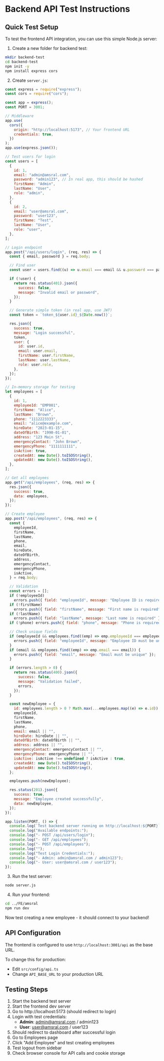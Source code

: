 # Backend API Test Instructions

## Quick Test Setup

To test the frontend API integration, you can use this simple Node.js server:

1. Create a new folder for backend test:

```bash
mkdir backend-test
cd backend-test
npm init -y
npm install express cors
```

2. Create `server.js`:

```javascript
const express = require("express");
const cors = require("cors");

const app = express();
const PORT = 3001;

// Middleware
app.use(
  cors({
    origin: "http://localhost:5173", // Your frontend URL
    credentials: true,
  })
);
app.use(express.json());

// Test users for login
const users = [
  {
    id: 1,
    email: "admin@amsral.com",
    password: "admin123", // In real app, this should be hashed
    firstName: "Admin",
    lastName: "User",
    role: "admin",
  },
  {
    id: 2,
    email: "user@amsral.com",
    password: "user123",
    firstName: "Test",
    lastName: "User",
    role: "user",
  },
];

// Login endpoint
app.post("/api/users/login", (req, res) => {
  const { email, password } = req.body;

  // Find user
  const user = users.find((u) => u.email === email && u.password === password);

  if (!user) {
    return res.status(401).json({
      success: false,
      message: "Invalid email or password",
    });
  }

  // Generate simple token (in real app, use JWT)
  const token = `token_${user.id}_${Date.now()}`;

  res.json({
    success: true,
    message: "Login successful",
    token,
    user: {
      id: user.id,
      email: user.email,
      firstName: user.firstName,
      lastName: user.lastName,
      role: user.role,
    },
  });
});

// In-memory storage for testing
let employees = [
  {
    id: 1,
    employeeId: "EMP001",
    firstName: "Alice",
    lastName: "Brown",
    phone: "1112223333",
    email: "alice@example.com",
    hireDate: "2023-01-15",
    dateOfBirth: "1990-01-01",
    address: "123 Main St",
    emergencyContact: "John Brown",
    emergencyPhone: "1111111111",
    isActive: true,
    createdAt: new Date().toISOString(),
    updatedAt: new Date().toISOString(),
  },
];

// Get all employees
app.get("/api/employees", (req, res) => {
  res.json({
    success: true,
    data: employees,
  });
});

// Create employee
app.post("/api/employees", (req, res) => {
  const {
    employeeId,
    firstName,
    lastName,
    phone,
    email,
    hireDate,
    dateOfBirth,
    address,
    emergencyContact,
    emergencyPhone,
    isActive,
  } = req.body;

  // Validation
  const errors = [];
  if (!employeeId)
    errors.push({ field: "employeeId", message: "Employee ID is required" });
  if (!firstName)
    errors.push({ field: "firstName", message: "First name is required" });
  if (!lastName)
    errors.push({ field: "lastName", message: "Last name is required" });
  if (!phone) errors.push({ field: "phone", message: "Phone is required" });

  // Check unique fields
  if (employeeId && employees.find((emp) => emp.employeeId === employeeId)) {
    errors.push({ field: "employeeId", message: "Employee ID must be unique" });
  }
  if (email && employees.find((emp) => emp.email === email)) {
    errors.push({ field: "email", message: "Email must be unique" });
  }

  if (errors.length > 0) {
    return res.status(400).json({
      success: false,
      message: "Validation failed",
      errors,
    });
  }

  const newEmployee = {
    id: employees.length > 0 ? Math.max(...employees.map((e) => e.id)) + 1 : 1,
    employeeId,
    firstName,
    lastName,
    phone,
    email: email || "",
    hireDate: hireDate || "",
    dateOfBirth: dateOfBirth || "",
    address: address || "",
    emergencyContact: emergencyContact || "",
    emergencyPhone: emergencyPhone || "",
    isActive: isActive !== undefined ? isActive : true,
    createdAt: new Date().toISOString(),
    updatedAt: new Date().toISOString(),
  };

  employees.push(newEmployee);

  res.status(201).json({
    success: true,
    message: "Employee created successfully",
    data: newEmployee,
  });
});

app.listen(PORT, () => {
  console.log(`Test backend server running on http://localhost:${PORT}`);
  console.log("Available endpoints:");
  console.log("- POST /api/users/login");
  console.log("- GET /api/employees");
  console.log("- POST /api/employees");
  console.log("");
  console.log("Test Login Credentials:");
  console.log("- Admin: admin@amsral.com / admin123");
  console.log("- User: user@amsral.com / user123");
});
```

3. Run the test server:

```bash
node server.js
```

4. Run your frontend:

```bash
cd ../FE/amsral
npm run dev
```

Now test creating a new employee - it should connect to your backend!

## API Configuration

The frontend is configured to use `http://localhost:3001/api` as the base URL.

To change this for production:

- Edit `src/config/api.ts`
- Change `API_BASE_URL` to your production URL

## Testing Steps

1. Start the backend test server
2. Start the frontend dev server
3. Go to http://localhost:5173 (should redirect to login)
4. Login with test credentials:
   - **Admin**: admin@amsral.com / admin123
   - **User**: user@amsral.com / user123
5. Should redirect to dashboard after successful login
6. Go to Employees page
7. Click "Add Employee" and test creating employees
8. Test logout from sidebar
9. Check browser console for API calls and cookie storage
